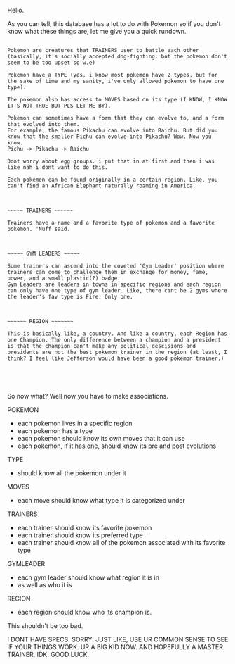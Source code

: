 Hello. 

As you can tell, this database has a lot to do with Pokemon so if you don't know what these things are, let me give you a quick 
rundown. 

~~~~~ POKEMON, MOVES, TYPE ~~~~~~

Pokemon are creatures that TRAINERS user to battle each other (basically, it's socially accepted dog-fighting. but the pokemon don't seem to be too upset so w.e)

Pokemon have a TYPE (yes, i know most pokemon have 2 types, but for the sake of time and my sanity, i've only allowed pokemon to have one type). 

The pokemon also has access to MOVES based on its type (I KNOW, I KNOW IT'S NOT TRUE BUT PLS LET ME BY). 

Pokemon can sometimes have a form that they can evolve to, and a form that evolved into them. 
For example, the famous Pikachu can evolve into Raichu. But did you know that the smaller Pichu can evolve into Pikachu? Wow. Now you know. 
Pichu -> Pikachu -> Raichu 

Dont worry about egg groups. i put that in at first and then i was like nah i dont want to do this. 

Each pokemon can be found originally in a certain region. Like, you can't find an African Elephant naturally roaming in America.



~~~~~ TRAINERS ~~~~~~

Trainers have a name and a favorite type of pokemon and a favorite pokemon. 'Nuff said. 



~~~~~ GYM LEADERS ~~~~~

Some trainers can ascend into the coveted 'Gym Leader' position where trainers can come to challenge them in exchange for money, fame, power, and a small plastic(?) badge. 
Gym Leaders are leaders in towns in specific regions and each region can only have one type of gym leader. Like, there cant be 2 gyms where the leader's fav type is Fire. Only one. 



~~~~~~ REGION ~~~~~~~ 

This is basically like, a country. And like a country, each Region has one Champion. The only difference between a champion and a president is that the champion can't make any political descisions and presidents are not the best pokemon trainer in the region (at least, I think? I feel like Jefferson would have been a good pokemon trainer.)





~~~~~~~~~~~~~~~~~~~

So now what? Well now you have to make associations. 

POKEMON
  - each pokemon lives in a specific region 
  - each pokemon has a type 
  - each pokemon should know its own moves that it can use 
  - each pokemon, if it has one, should know its pre and post evolutions  
  
TYPE 
  - should know all the pokemon under it 

MOVES 
  - each move should know what type it is categorized under 

TRAINERS 
  - each trainer should know its favorite pokemon 
  - each trainer should know its preferred type 
  - each trainer should know all of the pokemon associated with its favorite type

GYMLEADER
  - each gym leader should know what region it is in 
  - as well as who it is 

REGION 
  - each region should know who its champion is. 
  


This shouldn't be too bad. 

I DONT HAVE SPECS. SORRY. JUST LIKE, USE UR COMMON SENSE TO SEE IF YOUR THINGS WORK. UR A BIG KID NOW. AND HOPEFULLY A MASTER TRAINER. IDK. GOOD LUCK. 
